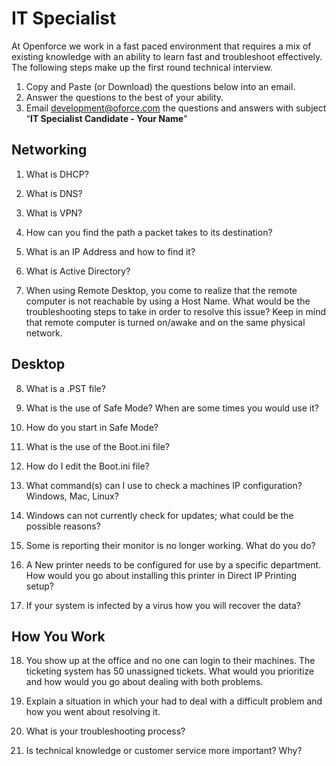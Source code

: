 # IT Specialist

At Openforce we work in a fast paced environment that requires a mix of existing knowledge with an ability to learn fast and troubleshoot effectively. The following steps make up the first round technical interview. 

1. Copy and Paste (or Download) the questions below into an email.
2. Answer the questions to the best of your ability.  
3. Email development@oforce.com the questions and answers with subject “**IT Specialist Candidate - Your Name**"


## Networking

1. What is DHCP?

2. What is DNS?

3. What is VPN?

4. How can you find the path a packet takes to its destination?

5. What is an IP Address and how to find it?

6. What is Active Directory?

7. When using Remote Desktop, you come to realize that the remote computer is not reachable by using a Host Name. What would be the troubleshooting steps to take in order to resolve this issue? Keep in mind that remote computer is turned on/awake and on the same physical network.

## Desktop

8. What is a .PST file?

9. What is the use of Safe Mode?  When are some times you would use it?

10. How do you start in Safe Mode?

11. What is the use of the Boot.ini file?

12. How do I edit the Boot.ini file?

13. What command(s) can I use to check a machines IP configuration?  Windows, Mac, Linux?

14. Windows can not currently check for updates; what could be the possible reasons?

15. Some is reporting their monitor is no longer working.  What do you do?

16. A New printer needs to be configured for use by a specific department. How would you go about installing this printer in Direct IP Printing setup?

17. If your system is infected by a virus how you will recover the data?


## How You Work

18. You show up at the office and no one can login to their machines.  The ticketing system has 50 unassigned tickets. What would you prioritize and how would you go about dealing with both problems.

19. Explain a situation in which your had to deal with a difficult problem and how you went about resolving it.

20. What is your troubleshooting process?

21. Is technical knowledge or customer service more important?  Why?





